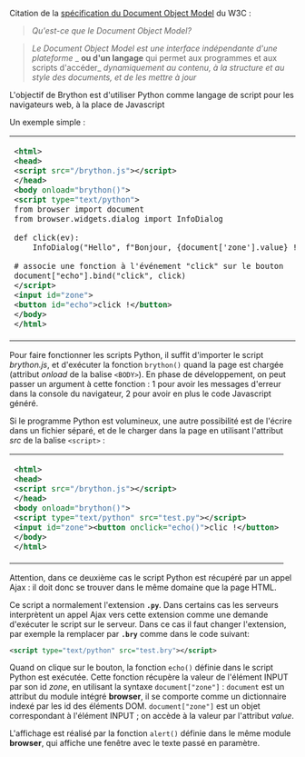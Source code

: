 Citation de la [spécification du Document Object Model](http://www.w3.org/DOM/)
du W3C :

> _Qu'est-ce que le Document Object Model?_

> _Le Document Object Model est une interface indépendante d'une plateforme_
> _ __ou d'un langage__ qui permet aux programmes et aux scripts d'accéder_
> _dynamiquement au contenu, à la structure et au style des documents, et de_
> _les mettre à jour_

L'objectif de Brython est d'utiliser Python comme langage de script pour les
navigateurs web, à la place de Javascript

Un exemple simple :
<table>
<tr>
<td>

```xml
<html>
<head>
<script src="/brython.js"></script>
</head>
<body onload="brython()">
<script type="text/python">
from browser import document
from browser.widgets.dialog import InfoDialog

def click(ev):
    InfoDialog("Hello", f"Bonjour, {document['zone'].value} !")

# associe une fonction à l'événement "click" sur le bouton
document["echo"].bind("click", click)
</script>
<input id="zone">
<button id="echo">click !</button>
</body>
</html>
```

</td>
<td style="padding-left:20px">

essayez :<p>
<script type="text/python">
from browser import document
from browser.widgets.dialog import InfoDialog

def click(ev):
    InfoDialog("Hello", f"Bonjour, {document['zone'].value} !")

# bind event 'click' on button to function click()
document["echo"].bind("click", click)
</script>
<input id="zone" autocomplete="off">
<button id="echo">clic !</button>
</td>
</tr>
</table>

Pour faire fonctionner les scripts Python, il suffit d'importer le script
_brython.js_, et d'exécuter la fonction `brython()` quand la page est chargée
(attribut _onload_ de la balise `<BODY>`). En phase de développement, on peut
passer un argument à cette fonction : 1 pour avoir les messages d'erreur dans
la console du navigateur, 2 pour avoir en plus le code Javascript généré.

Si le programme Python est volumineux, une autre possibilité est de l'écrire
dans un fichier séparé, et de le charger dans la page en utilisant l'attribut
_src_ de la balise `<script>` :

<table><tr><td>

```xml
<html>
<head>
<script src="/brython.js"></script>
</head>
<body onload="brython()">
<script type="text/python" src="test.py"></script>
<input id="zone"><button onclick="echo()">clic !</button>
</body>
</html>
```

</td></tr></table>

Attention, dans ce deuxième cas le script Python est récupéré par un appel
Ajax : il doit donc se trouver dans le même domaine que la page HTML.

Ce script a normalement l'extension __`.py`__. Dans certains cas les serveurs
interprètent un appel Ajax vers cette extension comme une demande
d'exécuter le script sur le serveur. Dans ce cas il faut changer l'extension,
par exemple la remplacer par __`.bry`__ comme dans le code suivant:

```xml
<script type="text/python" src="test.bry"></script>
```

Quand on clique sur le bouton, la fonction `echo()` définie dans le script
Python est exécutée. Cette fonction récupère la valeur de l'élément INPUT
par son id _zone_, en utilisant la syntaxe `document["zone"]` : `document`
est un attribut du module intégré **browser**, il se comporte comme un
dictionnaire indexé par les id des éléments DOM. `document["zone"]` est un
objet correspondant à l'élément INPUT ; on accède à la  valeur par
l'attribut _value_.

L'affichage est réalisé par la fonction `alert()` définie dans le même module
**browser**, qui affiche une fenêtre avec le texte passé en paramètre.
